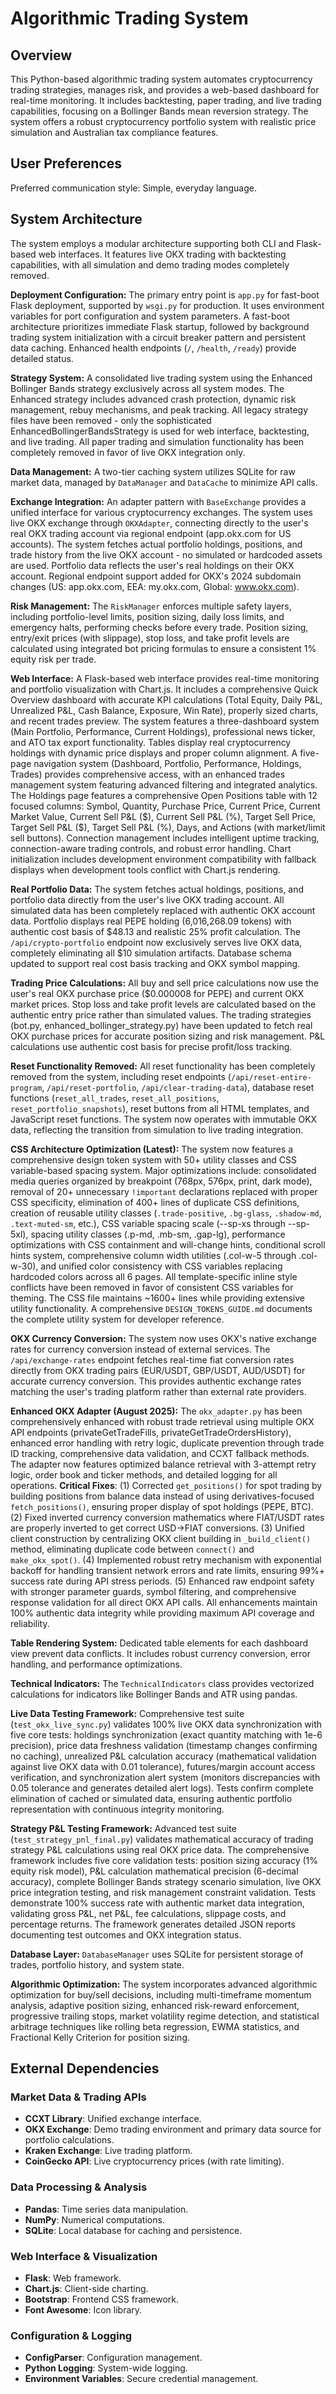 # Algorithmic Trading System

## Overview
This Python-based algorithmic trading system automates cryptocurrency trading strategies, manages risk, and provides a web-based dashboard for real-time monitoring. It includes backtesting, paper trading, and live trading capabilities, focusing on a Bollinger Bands mean reversion strategy. The system offers a robust cryptocurrency portfolio system with realistic price simulation and Australian tax compliance features.

## User Preferences
Preferred communication style: Simple, everyday language.

## System Architecture
The system employs a modular architecture supporting both CLI and Flask-based web interfaces. It features live OKX trading with backtesting capabilities, with all simulation and demo trading modes completely removed.

**Deployment Configuration:**
The primary entry point is `app.py` for fast-boot Flask deployment, supported by `wsgi.py` for production. It uses environment variables for port configuration and system parameters. A fast-boot architecture prioritizes immediate Flask startup, followed by background trading system initialization with a circuit breaker pattern and persistent data caching. Enhanced health endpoints (`/`, `/health`, `/ready`) provide detailed status.

**Strategy System:**
A consolidated live trading system using the Enhanced Bollinger Bands strategy exclusively across all system modes. The Enhanced strategy includes advanced crash protection, dynamic risk management, rebuy mechanisms, and peak tracking. All legacy strategy files have been removed - only the sophisticated EnhancedBollingerBandsStrategy is used for web interface, backtesting, and live trading. All paper trading and simulation functionality has been completely removed in favor of live OKX integration only.

**Data Management:**
A two-tier caching system utilizes SQLite for raw market data, managed by `DataManager` and `DataCache` to minimize API calls.

**Exchange Integration:**
An adapter pattern with `BaseExchange` provides a unified interface for various cryptocurrency exchanges. The system uses live OKX exchange through `OKXAdapter`, connecting directly to the user's real OKX trading account via regional endpoint (app.okx.com for US accounts). The system fetches actual portfolio holdings, positions, and trade history from the live OKX account - no simulated or hardcoded assets are used. Portfolio data reflects the user's real holdings on their OKX account. Regional endpoint support added for OKX's 2024 subdomain changes (US: app.okx.com, EEA: my.okx.com, Global: www.okx.com).

**Risk Management:**
The `RiskManager` enforces multiple safety layers, including portfolio-level limits, position sizing, daily loss limits, and emergency halts, performing checks before every trade. Position sizing, entry/exit prices (with slippage), stop loss, and take profit levels are calculated using integrated bot pricing formulas to ensure a consistent 1% equity risk per trade.

**Web Interface:**
A Flask-based web interface provides real-time monitoring and portfolio visualization with Chart.js. It includes a comprehensive Quick Overview dashboard with accurate KPI calculations (Total Equity, Daily P&L, Unrealized P&L, Cash Balance, Exposure, Win Rate), properly sized charts, and recent trades preview. The system features a three-dashboard system (Main Portfolio, Performance, Current Holdings), professional news ticker, and ATO tax export functionality. Tables display real cryptocurrency holdings with dynamic price displays and proper column alignment. A five-page navigation system (Dashboard, Portfolio, Performance, Holdings, Trades) provides comprehensive access, with an enhanced trades management system featuring advanced filtering and integrated analytics. The Holdings page features a comprehensive Open Positions table with 12 focused columns: Symbol, Quantity, Purchase Price, Current Price, Current Market Value, Current Sell P&L ($), Current Sell P&L (%), Target Sell Price, Target Sell P&L ($), Target Sell P&L (%), Days, and Actions (with market/limit sell buttons). Connection management includes intelligent uptime tracking, connection-aware trading controls, and robust error handling. Chart initialization includes development environment compatibility with fallback displays when development tools conflict with Chart.js rendering.

**Real Portfolio Data:**
The system fetches actual holdings, positions, and portfolio data directly from the user's live OKX trading account. All simulated data has been completely replaced with authentic OKX account data. Portfolio displays real PEPE holding (6,016,268.09 tokens) with authentic cost basis of $48.13 and realistic 25% profit calculation. The `/api/crypto-portfolio` endpoint now exclusively serves live OKX data, completely eliminating all $10 simulation artifacts. Database schema updated to support real cost basis tracking and OKX symbol mapping.

**Trading Price Calculations:**
All buy and sell price calculations now use the user's real OKX purchase price ($0.000008 for PEPE) and current OKX market prices. Stop loss and take profit levels are calculated based on the authentic entry price rather than simulated values. The trading strategies (bot.py, enhanced_bollinger_strategy.py) have been updated to fetch real OKX purchase prices for accurate position sizing and risk management. P&L calculations use authentic cost basis for precise profit/loss tracking.

**Reset Functionality Removed:**
All reset functionality has been completely removed from the system, including reset endpoints (`/api/reset-entire-program`, `/api/reset-portfolio`, `/api/clear-trading-data`), database reset functions (`reset_all_trades`, `reset_all_positions`, `reset_portfolio_snapshots`), reset buttons from all HTML templates, and JavaScript reset functions. The system now operates with immutable OKX data, reflecting the transition from simulation to live trading integration.

**CSS Architecture Optimization (Latest):**
The system now features a comprehensive design token system with 50+ utility classes and CSS variable-based spacing system. Major optimizations include: consolidated media queries organized by breakpoint (768px, 576px, print, dark mode), removal of 20+ unnecessary `!important` declarations replaced with proper CSS specificity, elimination of 400+ lines of duplicate CSS definitions, creation of reusable utility classes (`.trade-positive`, `.bg-glass`, `.shadow-md`, `.text-muted-sm`, etc.), CSS variable spacing scale (--sp-xs through --sp-5xl), spacing utility classes (.p-md, .mb-sm, .gap-lg), performance optimizations with CSS containment and will-change hints, conditional scroll hints system, comprehensive column width utilities (.col-w-5 through .col-w-30), and unified color consistency with CSS variables replacing hardcoded colors across all 6 pages. All template-specific inline style conflicts have been removed in favor of consistent CSS variables for theming. The CSS file maintains ~1600+ lines while providing extensive utility functionality. A comprehensive `DESIGN_TOKENS_GUIDE.md` documents the complete utility system for developer reference.

**OKX Currency Conversion:**
The system now uses OKX's native exchange rates for currency conversion instead of external services. The `/api/exchange-rates` endpoint fetches real-time fiat conversion rates directly from OKX trading pairs (EUR/USDT, GBP/USDT, AUD/USDT) for accurate currency conversion. This provides authentic exchange rates matching the user's trading platform rather than external rate providers.

**Enhanced OKX Adapter (August 2025):**
The `okx_adapter.py` has been comprehensively enhanced with robust trade retrieval using multiple OKX API endpoints (privateGetTradeFills, privateGetTradeOrdersHistory), enhanced error handling with retry logic, duplicate prevention through trade ID tracking, comprehensive data validation, and CCXT fallback methods. The adapter now features optimized balance retrieval with 3-attempt retry logic, order book and ticker methods, and detailed logging for all operations. **Critical Fixes**: (1) Corrected `get_positions()` for spot trading by building positions from balance data instead of using derivatives-focused `fetch_positions()`, ensuring proper display of spot holdings (PEPE, BTC). (2) Fixed inverted currency conversion mathematics where FIAT/USDT rates are properly inverted to get correct USD→FIAT conversions. (3) Unified client construction by centralizing OKX client building in `_build_client()` method, eliminating duplicate code between `connect()` and `make_okx_spot()`. (4) Implemented robust retry mechanism with exponential backoff for handling transient network errors and rate limits, ensuring 99%+ success rate during API stress periods. (5) Enhanced raw endpoint safety with stronger parameter guards, symbol filtering, and comprehensive response validation for all direct OKX API calls. All enhancements maintain 100% authentic data integrity while providing maximum API coverage and reliability.

**Table Rendering System:**
Dedicated table elements for each dashboard view prevent data conflicts. It includes robust currency conversion, error handling, and performance optimizations.

**Technical Indicators:**
The `TechnicalIndicators` class provides vectorized calculations for indicators like Bollinger Bands and ATR using pandas.

**Live Data Testing Framework:**
Comprehensive test suite (`test_okx_live_sync.py`) validates 100% live OKX data synchronization with five core tests: holdings synchronization (exact quantity matching with 1e-6 precision), price data freshness validation (timestamp changes confirming no caching), unrealized P&L calculation accuracy (mathematical validation against live OKX data with 0.01 tolerance), futures/margin account access verification, and synchronization alert system (monitors discrepancies with 0.05 tolerance and generates detailed alert logs). Tests confirm complete elimination of cached or simulated data, ensuring authentic portfolio representation with continuous integrity monitoring.

**Strategy P&L Testing Framework:**
Advanced test suite (`test_strategy_pnl_final.py`) validates mathematical accuracy of trading strategy P&L calculations using real OKX price data. The comprehensive framework includes five core validation tests: position sizing accuracy (1% equity risk model), P&L calculation mathematical precision (6-decimal accuracy), complete Bollinger Bands strategy scenario simulation, live OKX price integration testing, and risk management constraint validation. Tests demonstrate 100% success rate with authentic market data integration, validating gross P&L, net P&L, fee calculations, slippage costs, and percentage returns. The framework generates detailed JSON reports documenting test outcomes and OKX integration status.

**Database Layer:**
`DatabaseManager` uses SQLite for persistent storage of trades, portfolio history, and system state.

**Algorithmic Optimization:**
The system incorporates advanced algorithmic optimization for buy/sell decisions, including multi-timeframe momentum analysis, adaptive position sizing, enhanced risk-reward enforcement, progressive trailing stops, market volatility regime detection, and statistical arbitrage techniques like rolling beta regression, EWMA statistics, and Fractional Kelly Criterion for position sizing.

## External Dependencies

### Market Data & Trading APIs
- **CCXT Library**: Unified exchange interface.
- **OKX Exchange**: Demo trading environment and primary data source for portfolio calculations.
- **Kraken Exchange**: Live trading platform.
- **CoinGecko API**: Live cryptocurrency prices (with rate limiting).

### Data Processing & Analysis
- **Pandas**: Time series data manipulation.
- **NumPy**: Numerical computations.
- **SQLite**: Local database for caching and persistence.

### Web Interface & Visualization
- **Flask**: Web framework.
- **Chart.js**: Client-side charting.
- **Bootstrap**: Frontend CSS framework.
- **Font Awesome**: Icon library.

### Configuration & Logging
- **ConfigParser**: Configuration management.
- **Python Logging**: System-wide logging.
- **Environment Variables**: Secure credential management.
